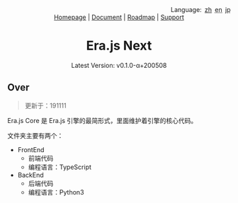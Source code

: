 <div align='right'><span>Language:&ensp;</span><span><a href='README-zh.md'>zh</a></span>&ensp;<span><abbr title='Need to be translated!'>en</abbr></span>&ensp;<span><a><abbr title='Need to be translated!'>jp</abbr></a></span></div>

<div align="center">
    <a href="https://miswanting.github.io/Era.js/">Homepage</a> |
    <a href="https://github.com/miswanting/Era.js/wiki">Document</a> |
    <a href="https://github.com/miswanting/Era.js/projects">Roadmap</a> |
    <a href="https://github.com/miswanting/Era.js/issues">Support</a>
</div>

<h1 align="center">Era.js Next</h1>
<div align="center">Latest Version: v0.1.0-α+200508</div>

## Over

>   更新于：191111

Era.js Core 是 Era.js 引擎的最简形式，里面维护着引擎的核心代码。

文件夹主要有两个：

-   FrontEnd
    -   前端代码
    -   编程语言：TypeScript
-   BackEnd
    -   后端代码
    -   编程语言：Python3
